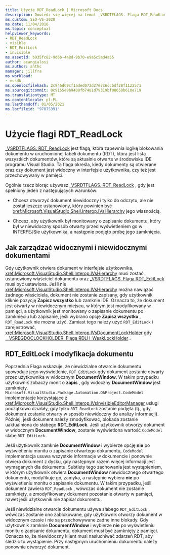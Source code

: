 ```yaml
---
title: Użycie RDT_ReadLock | Microsoft Docs
description: Dowiedz się więcej na temat _VSRDTFLAGS. Flaga RDT_ReadLock, która zapewnia logikę blokowania dokumentu w uruchomionej tabeli dokumentów.
ms.custom: SEO-VS-2020
ms.date: 11/04/2016
ms.topic: conceptual
helpviewer_keywords:
- RDT_ReadLock
- visible
- RDT_EditLock
- invisible
ms.assetid: b935fc82-9d6b-4a8d-9b70-e9a5c5ad4a55
author: acangialosi
ms.author: anthc
manager: jillfra
ms.workload:
- vssdk
ms.openlocfilehash: 2c946d69cf1aded072d27e7c6ccbdf28f1122571
ms.sourcegitcommit: 0c9155e9b9408fb7481d79319bf08650b610e719
ms.translationtype: MT
ms.contentlocale: pl-PL
ms.lasthandoff: 01/05/2021
ms.locfileid: "97875391"
---
```

# <a name="rdt_readlock-usage"></a>Użycie flagi RDT_ReadLock

[_VSRDTFLAGS. RDT_ReadLock](<xref:Microsoft.VisualStudio.Shell.Interop._VSRDTFLAGS.RDT_ReadLock>) jest flagą, która zapewnia logikę blokowania dokumentu w uruchomionej tabeli dokumentu (RDT), która jest listą wszystkich dokumentów, które są aktualnie otwarte w środowisku IDE programu Visual Studio. Ta flaga określa, kiedy dokumenty są otwierane oraz czy dokument jest widoczny w interfejsie użytkownika, czy też jest przechowywany w pamięci.

Ogólnie rzecz biorąc używasz [_VSRDTFLAGS. RDT_ReadLock](<xref:Microsoft.VisualStudio.Shell.Interop._VSRDTFLAGS.RDT_ReadLock>) , gdy jest spełniony jeden z następujących warunków:

- Chcesz otworzyć dokument niewidoczny i tylko do odczytu, ale nie został jeszcze ustanowiony, który powinien być <xref:Microsoft.VisualStudio.Shell.Interop.IVsHierarchy> jego własnością.

- Chcesz, aby użytkownik był monitowany o zapisanie dokumentu, który był w niewidoczny sposób otwarty przed wyświetleniem go w INTERFEJSie użytkownika, a następnie podjęto próbę jego zamknięcia.

## <a name="how-to-manage-visible-and-invisible-documents"></a>Jak zarządzać widocznymi i niewidocznymi dokumentami

Gdy użytkownik otwiera dokument w interfejsie użytkownika, <xref:Microsoft.VisualStudio.Shell.Interop.IVsHierarchy> musi zostać ustanowiony właściciel dokumentu oraz [_VSRDTFLAGS. Flaga RDT_EditLock](<xref:Microsoft.VisualStudio.Shell.Interop._VSRDTFLAGS.RDT_EditLock>) musi być ustawiona. Jeśli nie <xref:Microsoft.VisualStudio.Shell.Interop.IVsHierarchy> można nawiązać żadnego właściciela, dokument nie zostanie zapisany, gdy użytkownik kliknie pozycję **Zapisz wszystko** lub zamknie IDE. Oznacza to, że dokument jest otwarty w niewidocznym miejscu, w którym jest modyfikowany w pamięci, a użytkownik jest monitowany o zapisanie dokumentu po zamknięciu lub zapisanie, jeśli wybrano opcję **Zapisz wszystko** , `RDT_ReadLock` nie można użyć. Zamiast tego należy użyć `RDT_EditLock` i zarejestrować, <xref:Microsoft.VisualStudio.Shell.Interop.IVsDocumentLockHolder> gdy [__VSREGDOCLOCKHOLDER. Flaga RDLH_WeakLockHolder](<xref:Microsoft.VisualStudio.Shell.Interop.__VSREGDOCLOCKHOLDER.RDLH_WeakLockHolder>) .

## <a name="rdt_editlock-and-document-modification"></a>RDT_EditLock i modyfikacja dokumentu

Poprzednia Flaga wskazuje, że niewidzialne otwarcie dokumentu spowoduje jego wyświetlenie, `RDT_EditLock` gdy dokument zostanie otwarty przez użytkownika w widocznym **DocumentWindow**. W takim przypadku użytkownik zobaczy monit o **zapis** , gdy widoczny **DocumentWindow** jest zamknięty. `Microsoft.VisualStudio.Package.Automation.OAProject.CodeModel` implementacje korzystające z <xref:Microsoft.VisualStudio.Shell.Interop.IVsInvisibleEditorManager> usługi początkowo działały, gdy tylko `RDT_ReadLock` zostanie podjęta (tj., gdy dokument zostanie otwarty w sposób niewidoczny do analizy informacji). Później, jeśli dokument należy zmodyfikować, blokada zostanie uaktualniona do słabego **RDT_EditLock**. Jeśli użytkownik otworzy dokument w widocznym **DocumentWindow**, zostanie wyświetlona wartość `CodeModel` słabe `RDT_EditLock` .

Jeśli użytkownik zamknie **DocumentWindow** i wybierze opcję **nie** po wyświetleniu monitu o zapisanie otwartego dokumentu, `CodeModel` implementacja usuwa wszystkie informacje w dokumencie i ponownie otwiera dokument z dysku, gdy następnym razem więcej informacji jest wymaganych dla dokumentu. Subtlety tego zachowania jest wystąpieniem, w którym użytkownik otwiera **DocumentWindow** niewidocznego otwartego dokumentu, modyfikuje go, zamyka, a następnie wybiera **nie** po wyświetleniu monitu o zapisanie dokumentu. W takim przypadku, jeśli dokument zawiera `RDT_ReadLock` , wówczas dokument nie zostanie zamknięty, a zmodyfikowany dokument pozostanie otwarty w pamięci, nawet jeśli użytkownik nie zapisał dokumentu.

Jeśli niewidzialne otwarcie dokumentu używa słabego `RDT_EditLock` , wówczas zostanie ono zablokowane, gdy użytkownik otworzy dokument w widocznym czasie i nie są przechowywane żadne inne blokady. Gdy użytkownik zamknie **DocumentWindow** i wybierze **nie** po wyświetleniu monitu o zapisanie dokumentu, dokument musi być zamknięty z pamięci. Oznacza to, że niewidoczny klient musi nasłuchiwać zdarzeń RDT, aby śledzić to wystąpienie. Przy następnym uruchomieniu dokumentu należy ponownie otworzyć dokument.
